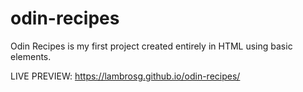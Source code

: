 # odin-recipes

Odin Recipes is my first project created entirely in HTML using basic elements.


LIVE PREVIEW: https://lambrosg.github.io/odin-recipes/

